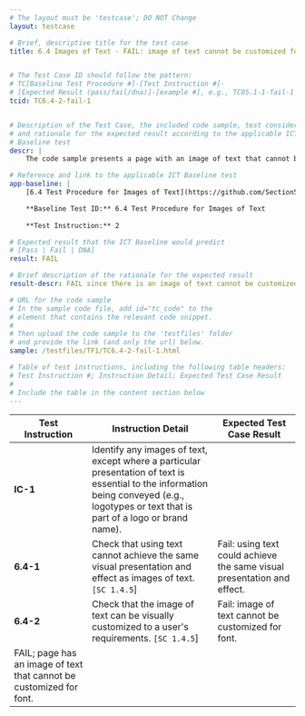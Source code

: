 ```yaml
---
# The layout must be 'testcase'; DO NOT Change
layout: testcase

# Brief, descriptive title for the test case
title: 6.4 Images of Text - FAIL: image of text cannot be customized for font 


# The Test Case ID should follow the pattern: 
# TC[Baseline Test Procedure #]-[Test Instruction #]-
# [Expected Result (pass/fail/dna)]-[example #], e.g., TC05.1-1-fail-1
tcid: TC6.4-2-fail-1


# Description of the Test Case, the included code sample, test considerations,
# and rationale for the expected result according to the applicable ICT
# Baseline test
descr: | 
    The code sample presents a page with an image of text that cannot be customized for font. A successful test should identify a FAIL against Baseline Test 6.4 Images of Text.

# Reference and link to the applicable ICT Baseline test
app-baseline: | 
    [6.4 Test Procedure for Images of Text](https://github.com/Section508Coordinators/ICTTestingBaseline/blob/section508coordinators301/06Images.md#64-test-procedure-for-images-of-text)

    **Baseline Test ID:** 6.4 Test Procedure for Images of Text
    
    **Test Instruction:** 2

# Expected result that the ICT Baseline would predict
# [Pass | Fail | DNA]
result: FAIL

# Brief description of the rationale for the expected result
result-descr: FAIL since there is an image of text cannot be customized for font.

# URL for the code sample
# In the sample code file, add id="tc_code" to the 
# element that contains the relevant code snippet.
#
# Then upload the code sample to the 'testfiles' folder 
# and provide the link (and only the url) below.
sample: /testfiles/TF1/TC6.4-2-fail-1.html

# Table of test instructions, including the following table headers: 
# Test Instruction #; Instruction Detail; Expected Test Case Result
#
# Include the table in the content section below
---
```

| Test Instruction | Instruction Detail | Expected Test Case Result |
|------------------|--------------------|---------------------------|
| **IC-1** | Identify any images of text, except where a particular presentation of text is essential to the information being conveyed (e.g., logotypes or text that is part of a logo or brand name).
| **6.4-1** | Check that using text cannot achieve the same visual presentation and effect as images of text. `[SC 1.4.5`] | Fail: using text could achieve the same visual presentation and effect. |
| **6.4-2** | Check that the image of text can be visually customized to a user's requirements. `[SC 1.4.5`] | Fail: image of text cannot be customized for font. |
| FAIL; page has an image of text that cannot be customized for font. |